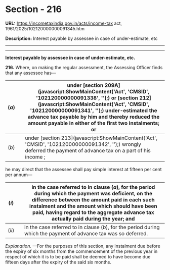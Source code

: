 # Section - 216

**URL:** https://incometaxindia.gov.in/acts/income-tax act, 1961/2025/102120000000091345.htm

**Description:** Interest payable by assessee in case of under-estimate, etc

---

****

**Interest payable by assessee in case of under-estimate, etc.**

**216.** Where, on making the regular assessment, the Assessing Officer finds that any assessee has—

(_a_)|  |  under [section 209A](javascript:ShowMainContent\('Act', 'CMSID', '102120000000091338', ''\);) or [section 212](javascript:ShowMainContent\('Act', 'CMSID', '102120000000091341', ''\);) under-estimated the advance tax payable by him and thereby reduced the amount payable in either of the first two instalments; or  
---|---|---  
(_b_)|  |  under [section 213](javascript:ShowMainContent\('Act', 'CMSID', '102120000000091342', ''\);) wrongly deferred the payment of advance tax on a part of his income ;  
  
he may direct that the assessee shall pay simple interest at fifteen per cent per annum—

(_i_)|  |  in the case referred to in clause (_a_), for the period during which the payment was deficient, on the difference between the amount paid in each such instalment and the amount which should have been paid, having regard to the aggregate advance tax actually paid during the year; and  
---|---|---  
(_ii_)|  |  in the case referred to in clause (_b_), for the period during which the payment of advance tax was so deferred.  
  
_Explanation._ —For the purposes of this section, any instalment due before the expiry of six months from the commencement of the previous year in respect of which it is to be paid shall be deemed to have become due fifteen days after the expiry of the said six months.